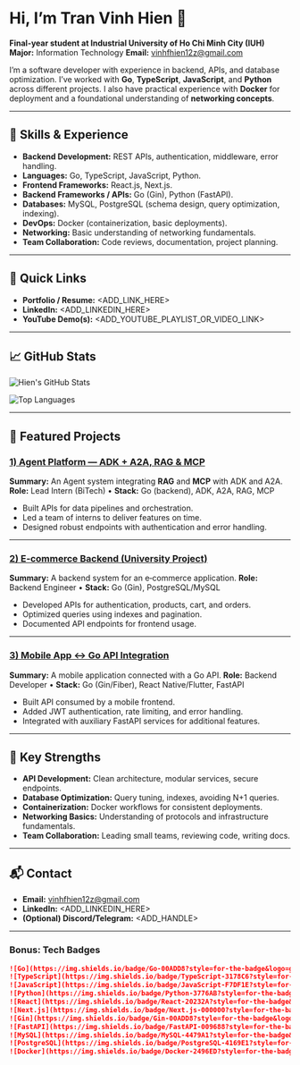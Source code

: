 # Hi, I’m Tran Vinh Hien 👋

**Final-year student at Industrial University of Ho Chi Minh City (IUH)**
**Major:** Information Technology
**Email:** [vinhfhien12z@gmail.com](mailto:vinhfhien12z@gmail.com)

I’m a software developer with experience in backend, APIs, and database optimization. I’ve worked with **Go**, **TypeScript**, **JavaScript**, and **Python** across different projects. I also have practical experience with **Docker** for deployment and a foundational understanding of **networking concepts**.

---

## 🔧 Skills & Experience

* **Backend Development:** REST APIs, authentication, middleware, error handling.
* **Languages:** Go, TypeScript, JavaScript, Python.
* **Frontend Frameworks:** React.js, Next.js.
* **Backend Frameworks / APIs:** Go (Gin), Python (FastAPI).
* **Databases:** MySQL, PostgreSQL (schema design, query optimization, indexing).
* **DevOps:** Docker (containerization, basic deployments).
* **Networking:** Basic understanding of networking fundamentals.
* **Team Collaboration:** Code reviews, documentation, project planning.

---

## 🔗 Quick Links

* **Portfolio / Resume:** \<ADD\_LINK\_HERE>
* **LinkedIn:** \<ADD\_LINKEDIN\_HERE>
* **YouTube Demo(s):** \<ADD\_YOUTUBE\_PLAYLIST\_OR\_VIDEO\_LINK>

---

## 📈 GitHub Stats

![Hien's GitHub Stats](https://github-readme-stats.vercel.app/api?username=hienlazada1\&show_icons=true\&include_all_commits=true\&count_private=true\&rank_icon=github\&theme=radical)

![Top Languages](https://github-readme-stats.vercel.app/api/top-langs/?username=hienlazada1\&layout=compact\&langs_count=8\&hide=css,html\&theme=radical)

---

## 🚀 Featured Projects

### [1) Agent Platform — ADK + A2A, RAG & MCP](https://github.com/hienlazada1/<REPO_AGENT_NAME>)

**Summary:** An Agent system integrating **RAG** and **MCP** with ADK and A2A.
**Role:** Lead Intern (BiTech) • **Stack:** Go (backend), ADK, A2A, RAG, MCP

* Built APIs for data pipelines and orchestration.
* Led a team of interns to deliver features on time.
* Designed robust endpoints with authentication and error handling.

---

### [2) E‑commerce Backend (University Project)](https://github.com/hienlazada1/<REPO_ECOM_BE_NAME>)

**Summary:** A backend system for an e‑commerce application.
**Role:** Backend Engineer • **Stack:** Go (Gin), PostgreSQL/MySQL

* Developed APIs for authentication, products, cart, and orders.
* Optimized queries using indexes and pagination.
* Documented API endpoints for frontend usage.

---

### [3) Mobile App ↔️ Go API Integration](https://github.com/hienlazada1/<REPO_MOBILE_API_NAME>)

**Summary:** A mobile application connected with a Go API.
**Role:** Backend Developer • **Stack:** Go (Gin/Fiber), React Native/Flutter, FastAPI

* Built API consumed by a mobile frontend.
* Added JWT authentication, rate limiting, and error handling.
* Integrated with auxiliary FastAPI services for additional features.

---

## 🧠 Key Strengths

* **API Development:** Clean architecture, modular services, secure endpoints.
* **Database Optimization:** Query tuning, indexes, avoiding N+1 queries.
* **Containerization:** Docker workflows for consistent deployments.
* **Networking Basics:** Understanding of protocols and infrastructure fundamentals.
* **Team Collaboration:** Leading small teams, reviewing code, writing docs.

---

## 📬 Contact

* **Email:** [vinhfhien12z@gmail.com](mailto:vinhfhien12z@gmail.com)
* **LinkedIn:** \<ADD\_LINKEDIN\_HERE>
* **(Optional) Discord/Telegram:** \<ADD\_HANDLE>

---

### Bonus: Tech Badges

```md
![Go](https://img.shields.io/badge/Go-00ADD8?style=for-the-badge&logo=go&logoColor=white)
![TypeScript](https://img.shields.io/badge/TypeScript-3178C6?style=for-the-badge&logo=typescript&logoColor=white)
![JavaScript](https://img.shields.io/badge/JavaScript-F7DF1E?style=for-the-badge&logo=javascript&logoColor=black)
![Python](https://img.shields.io/badge/Python-3776AB?style=for-the-badge&logo=python&logoColor=white)
![React](https://img.shields.io/badge/React-20232A?style=for-the-badge&logo=react&logoColor=61DAFB)
![Next.js](https://img.shields.io/badge/Next.js-000000?style=for-the-badge&logo=nextdotjs&logoColor=white)
![Gin](https://img.shields.io/badge/Gin-00ADD8?style=for-the-badge&logo=go&logoColor=white)
![FastAPI](https://img.shields.io/badge/FastAPI-009688?style=for-the-badge&logo=fastapi&logoColor=white)
![MySQL](https://img.shields.io/badge/MySQL-4479A1?style=for-the-badge&logo=mysql&logoColor=white)
![PostgreSQL](https://img.shields.io/badge/PostgreSQL-4169E1?style=for-the-badge&logo=postgresql&logoColor=white)
![Docker](https://img.shields.io/badge/Docker-2496ED?style=for-the-badge&logo=docker&logoColor=white)
```
